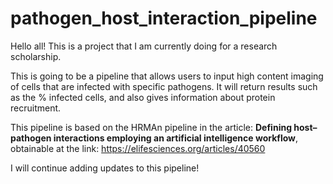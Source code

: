 # pathogen_host_interaction_pipeline

Hello all! This is a project that I am currently doing for a research scholarship.

This is going to be a pipeline that allows users to input high content imaging of cells that are infected with specific pathogens. It will return results such as the % infected cells, and also gives information about protein recruitment.

This pipeline is based on the HRMAn pipeline in the article: **Defining host–pathogen interactions employing an artificial intelligence workflow**, obtainable at the link: https://elifesciences.org/articles/40560

I will continue adding updates to this pipeline!
